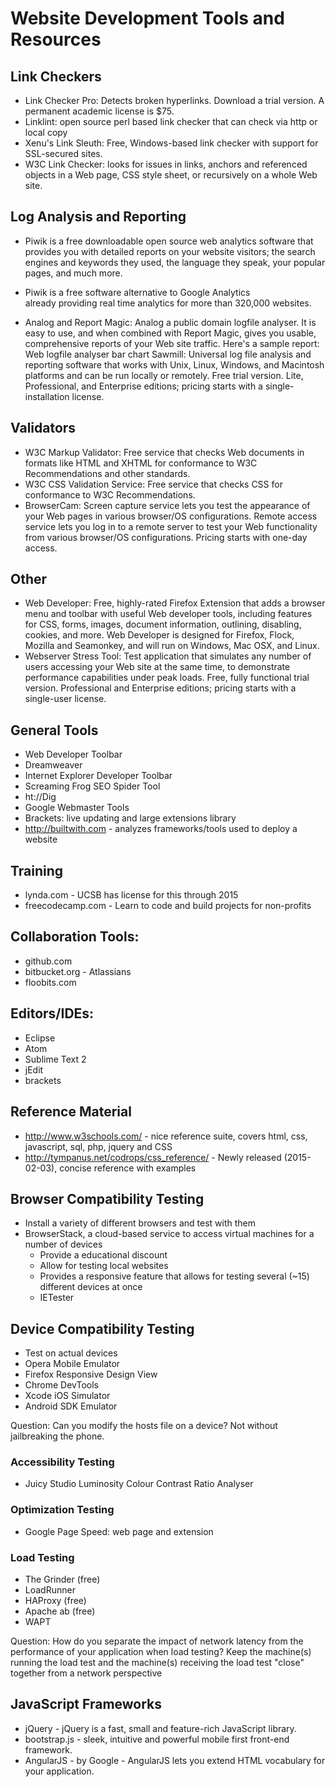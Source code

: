 # Website Development Tools and Resources
## Link Checkers
* Link Checker Pro: Detects broken hyperlinks. Download a trial version. A permanent academic license is $75.
* Linklint: open source perl based link checker that can check via http or local copy
* Xenu's Link Sleuth: Free, Windows-based link checker with support for SSL-secured sites.
* W3C Link Checker: looks for issues in links, anchors and referenced objects in a Web page, CSS style sheet, or recursively on a whole Web site.
## Log Analysis and Reporting
* Piwik is a free downloadable open source web analytics software that provides you with detailed reports on your website visitors; the search engines and keywords they used, the language they speak, your popular pages, and much more.
* Piwik is a  free software alternative to Google Analytics  
already providing real time analytics for more than 320,000 websites.

* Analog and Report Magic: Analog a public domain logfile analyser. It is easy to use, and when combined with Report Magic, gives you usable, comprehensive reports of your Web site traffic. Here's a sample report:
Web logfile analyser bar chart
Sawmill: Universal log file analysis and reporting software that works with Unix, Linux, Windows, and Macintosh platforms and can be run locally or remotely. Free trial version. Lite, Professional, and Enterprise editions; pricing starts with a single-installation license.
 
## Validators
* W3C Markup Validator: Free service that checks Web documents in formats like HTML and XHTML for conformance to W3C Recommendations and other standards.
* W3C CSS Validation Service: Free service that checks CSS for conformance to W3C Recommendations.
* BrowserCam: Screen capture service lets you test the appearance of your Web pages in various browser/OS configurations. Remote access service lets you log in to a remote server to test your Web functionality from various browser/OS configurations. Pricing starts with one-day access.
## Other
* Web Developer: Free, highly-rated Firefox Extension that adds a browser menu and toolbar with useful Web developer tools, including features for CSS, forms, images, document information, outlining, disabling, cookies, and more. Web Developer is designed for Firefox, Flock, Mozilla and Seamonkey, and will run on Windows, Mac OSX, and Linux.
* Webserver Stress Tool: Test application that simulates any number of users accessing your Web site at the same time, to demonstrate performance capabilities under peak loads. Free, fully functional trial version. Professional and Enterprise editions; pricing starts with a single-user license.
 
## General Tools
* Web Developer Toolbar
* Dreamweaver
* Internet Explorer Developer Toolbar
* Screaming Frog SEO Spider Tool
* ht://Dig
* Google Webmaster Tools
* Brackets: live updating and large extensions library
* http://builtwith.com - analyzes frameworks/tools used to deploy a website
## Training
* lynda.com - UCSB has license for this through 2015
* freecodecamp.com - Learn to code and build projects for non-profits​
## Collaboration Tools:
* github.com
* bitbucket.org - Atlassians
* floobits.com
## Editors/IDEs:
* Eclipse
* Atom
* Sublime Text 2
* jEdit
* brackets
## Reference Material
* http://www.w3schools.com/ - nice reference suite, covers html, css, javascript, sql, php, jquery and CSS
* http://tympanus.net/codrops/css_reference/ - Newly released (2015-02-03), concise reference with examples
## Browser Compatibility Testing
* Install a variety of different browsers and test with them
* BrowserStack, a cloud-based service to access virtual machines for a number of devices
  * Provide a educational discount
  * Allow for testing local websites
  * Provides a responsive feature that allows for testing several (~15) different devices at once
  * IETester

## Device Compatibility Testing
* Test on actual devices
* Opera Mobile Emulator
* Firefox Responsive Design View
* Chrome DevTools
* Xcode iOS Simulator
* Android SDK Emulator
 
Question: Can you modify the hosts file on a device?
Not without jailbreaking the phone.
 
### Accessibility Testing
* Juicy Studio Luminosity Colour Contrast Ratio Analyser
 
### Optimization Testing
* Google Page Speed: web page and extension
### Load Testing
* The Grinder (free)
* LoadRunner
* HAProxy (free)
* Apache ab (free)
* WAPT
 
Question: How do you separate the impact of network latency from the performance of your application when load testing?
Keep the machine(s) running the load test and the machine(s) receiving the load test "close" together from a network perspective
## JavaScript Frameworks
* jQuery - jQuery is a fast, small and feature-rich JavaScript library.
* bootstrap.js - sleek, intuitive and powerful mobile first front-end framework.
* AngularJS - by Google - AngularJS lets you extend HTML vocabulary for your application.
